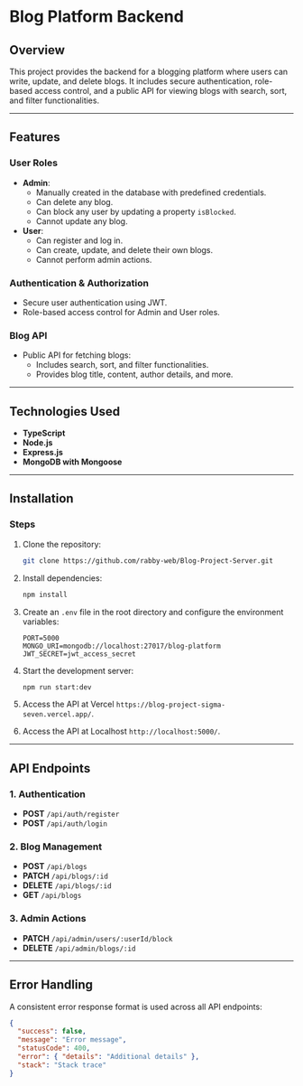 # Blog Platform Backend

## Overview

This project provides the backend for a blogging platform where users can write, update, and delete blogs. It includes secure authentication, role-based access control, and a public API for viewing blogs with search, sort, and filter functionalities.

---

## Features

### User Roles

- **Admin**:
  - Manually created in the database with predefined credentials.
  - Can delete any blog.
  - Can block any user by updating a property `isBlocked`.
  - Cannot update any blog.
- **User**:
  - Can register and log in.
  - Can create, update, and delete their own blogs.
  - Cannot perform admin actions.

### Authentication & Authorization

- Secure user authentication using JWT.
- Role-based access control for Admin and User roles.

### Blog API

- Public API for fetching blogs:
  - Includes search, sort, and filter functionalities.
  - Provides blog title, content, author details, and more.

---

## Technologies Used

- **TypeScript**
- **Node.js**
- **Express.js**
- **MongoDB with Mongoose**

---

## Installation

### Steps

1. Clone the repository:

   ```bash
   git clone https://github.com/rabby-web/Blog-Project-Server.git
   ```

2. Install dependencies:
   ```bash
   npm install
   ```
3. Create an `.env` file in the root directory and configure the environment variables:
   ```env
   PORT=5000
   MONGO_URI=mongodb://localhost:27017/blog-platform
   JWT_SECRET=jwt_access_secret
   ```
4. Start the development server:
   ```bash
   npm run start:dev
   ```
5. Access the API at Vercel `https://blog-project-sigma-seven.vercel.app/`.
6. Access the API at Localhost `http://localhost:5000/`.

---

## API Endpoints

### 1. Authentication

- **POST** `/api/auth/register`
- **POST** `/api/auth/login`

### 2. Blog Management

- **POST** `/api/blogs`
- **PATCH** `/api/blogs/:id`
- **DELETE** `/api/blogs/:id`
- **GET** `/api/blogs`

### 3. Admin Actions

- **PATCH** `/api/admin/users/:userId/block`
- **DELETE** `/api/admin/blogs/:id`

---

## Error Handling

A consistent error response format is used across all API endpoints:

```json
{
  "success": false,
  "message": "Error message",
  "statusCode": 400,
  "error": { "details": "Additional details" },
  "stack": "Stack trace"
}
```
